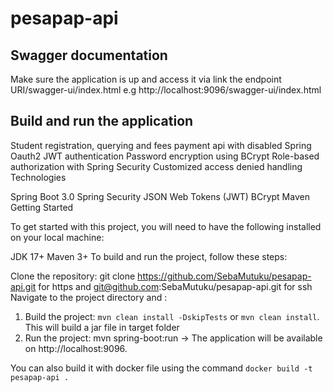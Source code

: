 # pesapap-api

## Swagger documentation
Make sure the application is up and access it via link the endpoint URI/swagger-ui/index.html e.g http://localhost:9096/swagger-ui/index.html

## Build and run the application
Student registration, querying and fees payment api with disabled Spring Oauth2 JWT authentication Password encryption using BCrypt Role-based authorization with Spring Security Customized access denied handling Technologies

Spring Boot 3.0 Spring Security JSON Web Tokens (JWT) BCrypt Maven Getting Started

To get started with this project, you will need to have the following installed on your local machine:

JDK 17+ Maven 3+ To build and run the project, follow these steps:

Clone the repository: git clone https://github.com/SebaMutuku/pesapap-api.git for https and git@github.com:SebaMutuku/pesapap-api.git for ssh
Navigate to the project directory and :  
1. Build the project: `mvn clean install -DskipTests` or `mvn clean install`. This will build a jar file in target folder
2. Run the project: mvn spring-boot:run -> The application will be available on http://localhost:9096.

You can also build it with docker file using the command `docker build -t pesapap-api .`
